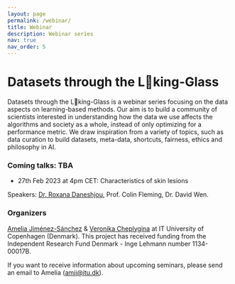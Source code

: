 ```yaml
---
layout: page
permalink: /webinar/
title: Webinar
description: Webinar series
nav: true
nav_order: 5
---
```


# Datasets through the L👀king-Glass

Datasets through the L👀king-Glass is a webinar series focusing on the data aspects on learning-based methods. Our aim is to build a community of scientists interested in understanding how the data we use affects the algorithms and society as a whole, instead of only optimizing for a performance metric. We draw inspiration from a variety of topics, such as data curation to build datasets, meta-data, shortcuts, fairness, ethics and philosophy in AI.

### Coming talks: TBA
* 27th Feb 2023 at 4pm CET: Characteristics of skin lesions

Speakers: [Dr. Roxana Daneshjou](https://profiles.stanford.edu/roxana-daneshjou), Prof. Colin Fleming, Dr. David Wen.

### Organizers
[Amelia Jiménez-Sánchez](https://ameliajimenez.github.io) & [Veronika Cheplygina](https://veronikach.com) at IT University of Copenhagen (Denmark). This project has received funding from the Independent Research Fund Denmark - Inge Lehmann number 1134-00017B.

If you want to receive information about upcoming seminars, please send an email to Amelia ([amji@itu.dk](amji@itu.dk)).